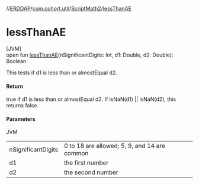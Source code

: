 //[ERDDAP](../../../index.md)/[com.cohort.util](../index.md)/[ScriptMath2](index.md)/[lessThanAE](less-than-a-e.md)

# lessThanAE

[JVM]\
open fun [lessThanAE](less-than-a-e.md)(nSignificantDigits: Int, d1: Double, d2: Double): Boolean

This tests if d1 is less than or almostEqual d2.

#### Return

true if d1 is less than or almostEqual d2. If isNaN(d1) || isNaN(d2), this returns false.

#### Parameters

JVM

| | |
|---|---|
| nSignificantDigits | 0 to 18 are allowed; 5, 9, and 14 are common |
| d1 | the first number |
| d2 | the second number |